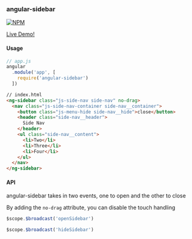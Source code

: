 ### angular-sidebar

[![NPM][angular-sidebar-icon]][angular-sidebar-url]

[Live Demo!](https://angular-sidebar.jackhanford.com/)

#### Usage
```js
// app.js
angular
  .module('app', [
    require('angular-sidebar')
  ])
```

```html
// index.html
<ng-sidebar class="js-side-nav side-nav" no-drag>
  <nav class="js-side-nav-container side-nav__container">
    <button class="js-menu-hide side-nav__hide">close</button>
    <header class="side-nav__header">
      Side Nav
    </header>
    <ul class="side-nav__content">
      <li>Two</li>
      <li>Three</li>
      <li>Four</li>
    </ul>
  </nav>
</ng-sidebar>
```

#### API
angular-sidebar takes in two events, one to open and the other to close

By adding the `no-drag` attribute, you can disable the touch handling

```js
$scope.$broadcast('openSidebar')
```

```js
$scope.$broadcast('hideSidebar')
```

[angular-sidebar-icon]: https://nodei.co/npm/angular-sidebar.png?downloads=true
[angular-sidebar-url]: https://npmjs.org/package/angular-sidebar
